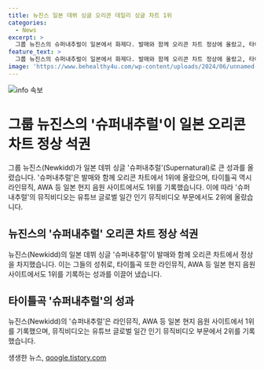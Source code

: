 ```yaml
---
title: 뉴진스 일본 데뷔 싱글 오리콘 데일리 싱글 차트 1위
categories:
  - News
excerpt: >
  그룹 뉴진스의 슈퍼내추럴이 일본에서 화제다. 발매와 함께 오리콘 차트 정상에 올랐고, 타이틀곡은 현지 음원 사이트에서도 1위를 기록했다. 뮤직비디오는 유튜브에서 글로벌 인기 뮤직비디오 부문 2위를 차지했다.
feature_text: >
  그룹 뉴진스의 슈퍼내추럴이 일본에서 화제다. 발매와 함께 오리콘 차트 정상에 올랐고, 타이틀곡은 현지 음원 사이트에서도 1위를 기록했다. 뮤직비디오는 유튜브에서 글로벌 인기 뮤직비디오 부문 2위를 차지했다.
image: 'https://www.behealthy4u.com/wp-content/uploads/2024/06/unnamed-file.png'
---
```


<p><img src="https://www.behealthy4u.com/wp-content/uploads/2024/06/unnamed-file.png" alt="info 속보" /></p>

<h1>그룹 뉴진스의 '슈퍼내추럴'이 일본 오리콘 차트 정상 석권</h1>

<p data-ke-size="size16">그룹 뉴진스(Newkidd)가 일본 데뷔 싱글 '슈퍼내추럴'(Supernatural)로 큰 성과를 올렸습니다. '슈퍼내추럴'은 발매와 함께 오리콘 차트에서 1위에 올랐으며, 타이틀곡 역시 라인뮤직, AWA 등 일본 현지 음원 사이트에서도 1위를 기록했습니다. 이에 따라 '슈퍼내추럴'의 뮤직비디오는 유튜브 글로벌 일간 인기 뮤직비디오 부문에서도 2위에 올랐습니다.</p>

<h2 data-ke-size="size26">뉴진스의 '슈퍼내추럴' 오리콘 차트 정상 석권</h2>

<p data-ke-size="size16">뉴진스(Newkidd)의 일본 데뷔 싱글 '슈퍼내추럴'이 발매와 함께 오리콘 차트에서 정상을 차지했습니다. 이는 그들의 성취로, 타이틀곡 또한 라인뮤직, AWA 등 일본 현지 음원 사이트에서도 1위를 기록하는 성과를 이끌어 냈습니다.</p>

<h2 data-ke-size="size26">타이틀곡 '슈퍼내추럴'의 성과</h2>

<p data-ke-size="size16">뉴진스(Newkidd)의 '슈퍼내추럴'은 라인뮤직, AWA 등 일본 현지 음원 사이트에서 1위를 기록했으며, 뮤직비디오는 유튜브 글로벌 일간 인기 뮤직비디오 부문에서 2위를 기록했습니다.</p>
생생한 뉴스, <a href="https://qoogle.tistory.com" rel="dofollow">qoogle.tistory.com</a>


